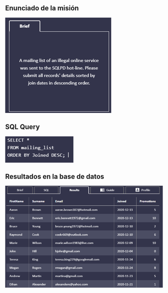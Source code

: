 ## Enunciado de la misión

![Enunciado](https://github.com/alafa/theegg_ai/blob/master/tarea_43/images/7.1.PNG?raw=true)

## SQL Query

![sql_query](https://github.com/alafa/theegg_ai/blob/master/tarea_43/images/7.2.PNG?raw=true)

## Resultados en la base de datos

![result](https://github.com/alafa/theegg_ai/blob/master/tarea_43/images/7.3.PNG?raw=true)